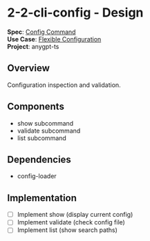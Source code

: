 # 2-2-cli-config - Design

**Spec**: [Config Command](../../../../../products/anygpt/specs/cli/config.md)  
**Use Case**: [Flexible Configuration](../../../../../products/anygpt/use-cases/flexible-configuration.md)  
**Project**: anygpt-ts

## Overview
Configuration inspection and validation.

## Components
- show subcommand
- validate subcommand
- list subcommand

## Dependencies
- config-loader

## Implementation
- [ ] Implement show (display current config)
- [ ] Implement validate (check config file)
- [ ] Implement list (show search paths)
